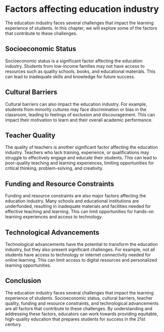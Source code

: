Factors affecting education industry
=================================================================================

The education industry faces several challenges that impact the learning experience of students. In this chapter, we will explore some of the factors that contribute to these challenges.

Socioeconomic Status
--------------------

Socioeconomic status is a significant factor affecting the education industry. Students from low-income families may not have access to resources such as quality schools, books, and educational materials. This can lead to inadequate skills and knowledge for future success.

Cultural Barriers
-----------------

Cultural barriers can also impact the education industry. For example, students from minority cultures may face discrimination or bias in the classroom, leading to feelings of exclusion and discouragement. This can impact their motivation to learn and their overall academic performance.

Teacher Quality
---------------

The quality of teachers is another significant factor affecting the education industry. Teachers who lack training, experience, or qualifications may struggle to effectively engage and educate their students. This can lead to poor-quality teaching and learning experiences, limiting opportunities for critical thinking, problem-solving, and creativity.

Funding and Resource Constraints
--------------------------------

Funding and resource constraints are also major factors affecting the education industry. Many schools and educational institutions are underfunded, resulting in inadequate materials and facilities needed for effective teaching and learning. This can limit opportunities for hands-on learning experiences and access to technology.

Technological Advancements
--------------------------

Technological advancements have the potential to transform the education industry, but they also present significant challenges. For example, not all students have access to technology or internet connectivity needed for online learning. This can limit access to digital resources and personalized learning opportunities.

Conclusion
----------

The education industry faces several challenges that impact the learning experience of students. Socioeconomic status, cultural barriers, teacher quality, funding and resource constraints, and technological advancements are all factors that contribute to these challenges. By understanding and addressing these factors, educators can work towards providing equitable, high-quality education that prepares students for success in the 21st century.

